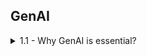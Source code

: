 ## GenAI

<a name="Why GenAI is necessary?"></a>

<details>
<summary>1.1 - Why GenAI is essential?</summary><br><b>

Generative AI (GenAI) is increasingly regarded as “necessary” in today’s technological and business landscape for several compelling reasons:

1. Productivity and Automation
Automates complex tasks: GenAI can generate text, code, images, audio, and more, automating processes that once required significant human creativity and labor (e.g., writing, design, code generation, customer service responses).

Speeds up content creation: GenAI tools can draft emails, create marketing content, summarize research, generate reports, and much more—enabling humans to focus on higher-value work.

2. Personalization at Scale
Tailored experiences: GenAI can generate customized recommendations, messages, and experiences for millions of users simultaneously, far beyond the capability of traditional rule-based systems.

Dynamic and adaptive: Enables businesses to respond quickly to customer preferences or changing market conditions by instantly generating new solutions and content.

3. Unlocking New Value
Creates new products and services: GenAI powers innovations like chatbots, virtual assistants, creative tools (text-to-image, code copilots), and digital twins—enabling businesses to offer new types of value to customers.

Makes information accessible: Summarizes complex data, translates languages, and answers questions instantly, democratizing information for users everywhere.

4. Enhanced Decision Making
Better data analysis: GenAI can quickly analyze and summarize large datasets, enabling faster and smarter business decisions.

Scenario simulation: Simulates outcomes, predicts trends, and helps organizations plan more effectively in uncertain environments.

5. Competitive Advantage
Efficiency and innovation: Early adopters of GenAI gain operational efficiency and can innovate faster, helping them outpace competitors.

Cost savings: Automating tasks and reducing human bottlenecks can lead to dramatic cost reductions.

6. Scalability
Extends human capability: GenAI systems can operate 24/7, scaling outputs and support far beyond traditional human teams.

In summary:
GenAI is necessary because it dramatically amplifies productivity, enables hyper-personalization, unlocks new business opportunities, powers smarter decisions, delivers cost savings, and fundamentally transforms how organizations operate and compete. In a world where rapid adaptation and innovation are crucial, ignoring GenAI risks falling behind.

If you want industry-specific examples, ethical considerations, or real-world GenAI use case studies, let me know!


</b></details>



